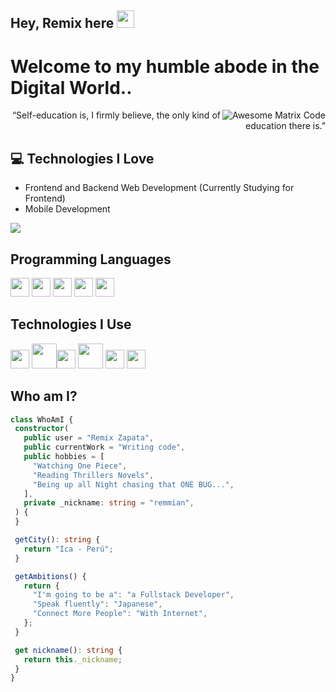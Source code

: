## Hey, Remix here <img src="https://media.giphy.com/media/hvRJCLFzcasrR4ia7z/giphy.gif" width="28px" height="28px">

<h1>Welcome to my humble abode in the Digital World..</h1> 

<img src = 'https://github.com/MarikIshtar007/MarikIshtar007/blob/master/images/matrix.gif' alt = 'Awesome Matrix Code' align='right'/>

<div style="text-align: right">“Self-education is, I firmly believe, the only kind of education there is.”</div>

## :computer: Technologies I Love
* Frontend and Backend Web Development (Currently Studying for Frontend)
* Mobile Development

<img src = "https://github-readme-stats.vercel.app/api/top-langs/?username=zirchpher&layout=compact">

## Programming Languages
<img src = 'https://cdn.jsdelivr.net/gh/devicons/devicon/icons/html5/html5-original.svg' width='30'/> <img src = 'https://cdn.jsdelivr.net/gh/devicons/devicon/icons/css3/css3-original.svg' width='30'/> <img src = 'https://cdn.jsdelivr.net/gh/devicons/devicon/icons/javascript/javascript-original.svg' height='30'/>  <img src = 'https://cdn.jsdelivr.net/gh/devicons/devicon/icons/typescript/typescript-original.svg' width='30'/>  <img src = 'https://cdn.jsdelivr.net/gh/devicons/devicon/icons/mysql/mysql-original.svg' width='30'/>
 
 ## Technologies I Use
 <img src = 'https://cdn.jsdelivr.net/gh/devicons/devicon/icons/react/react-original.svg' width='30'/>  <img src = 'https://cdn.jsdelivr.net/gh/devicons/devicon/icons/tailwindcss/tailwindcss-original-wordmark.svg' height='40'/><img src = 'https://cdn.jsdelivr.net/gh/devicons/devicon/icons/sass/sass-original.svg' width='30'/> <img src = 'https://cdn.jsdelivr.net/gh/devicons/devicon/icons/nodejs/nodejs-original.svg' height='40'/> <img src = 'https://cdn.jsdelivr.net/gh/devicons/devicon/icons/linux/linux-original.svg' width='30'/> <img src = 'https://cdn.jsdelivr.net/gh/devicons/devicon/icons/git/git-original.svg' width='30'/>
 
 ## Who am I?
 ```TypeScript
class WhoAmI {
  constructor(
    public user = "Remix Zapata",
    public currentWork = "Writing code",
    public hobbies = [
      "Watching One Piece",
      "Reading Thrillers Novels",
      "Being up all Night chasing that ONE BUG...",
    ],
    private _nickname: string = "remmian",
  ) {
  }

  getCity(): string {
    return "Ica - Perú";
  }

  getAmbitions() {
    return {
      "I'm going to be a": "a Fullstack Developer",
      "Speak fluently": "Japanese",
      "Connect More People": "With Internet",
    };
  }

  get nickname(): string {
    return this._nickname;
  }
}
 ```
 
